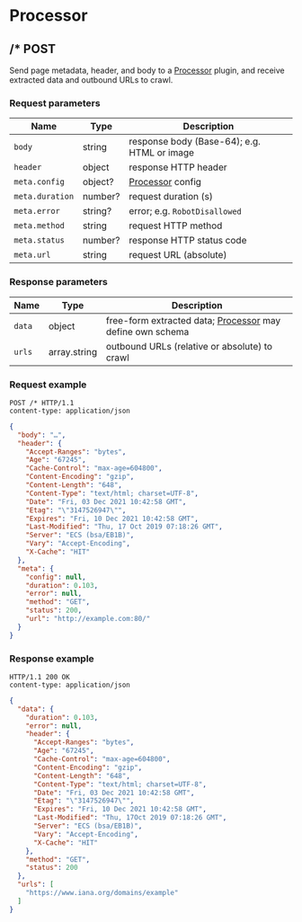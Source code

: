 # Processor


## /* POST

Send page metadata, header, and body to a [Processor](../Endpoints/Processor.md) plugin, and receive extracted data and outbound URLs to crawl.

### Request parameters

| Name            | Type    | Description                                   |
|-----------------|---------|-----------------------------------------------|
| `body`          | string  | response body (Base-64); e.g. HTML or image   |
| `header`        | object  | response HTTP header                          |
| `meta.config`   | object? | [Processor](../Endpoints/Processor.md) config |
| `meta.duration` | number? | request duration (s)                          |
| `meta.error`    | string? | error; e.g. `RobotDisallowed`                 |
| `meta.method`   | string  | request HTTP method                           |
| `meta.status`   | number? | response HTTP status code                     |
| `meta.url`      | string  | request URL (absolute)                        |

### Response parameters

| Name   | Type         | Description                                                                            |
|--------|--------------|----------------------------------------------------------------------------------------|
| `data` | object       | free-form extracted data; [Processor](../Endpoints/Processor.md) may define own schema |
| `urls` | array.string | outbound URLs (relative or absolute) to crawl                                          |

### Request example

```http
POST /* HTTP/1.1
content-type: application/json
```

```json
{
  "body": "…",
  "header": {
    "Accept-Ranges": "bytes",
    "Age": "67245",
    "Cache-Control": "max-age=604800",
    "Content-Encoding": "gzip",
    "Content-Length": "648",
    "Content-Type": "text/html; charset=UTF-8",
    "Date": "Fri, 03 Dec 2021 10:42:58 GMT",
    "Etag": "\"3147526947\"",
    "Expires": "Fri, 10 Dec 2021 10:42:58 GMT",
    "Last-Modified": "Thu, 17 Oct 2019 07:18:26 GMT",
    "Server": "ECS (bsa/EB1B)",
    "Vary": "Accept-Encoding",
    "X-Cache": "HIT"
  },
  "meta": {
    "config": null,
    "duration": 0.103,
    "error": null,
    "method": "GET",
    "status": 200,
    "url": "http://example.com:80/"
  }
}
```

### Response example

```http
HTTP/1.1 200 OK
content-type: application/json
```

```json
{
  "data": {
    "duration": 0.103,
    "error": null,
    "header": {
      "Accept-Ranges": "bytes",
      "Age": "67245",
      "Cache-Control": "max-age=604800",
      "Content-Encoding": "gzip",
      "Content-Length": "648",
      "Content-Type": "text/html; charset=UTF-8",
      "Date": "Fri, 03 Dec 2021 10:42:58 GMT",
      "Etag": "\"3147526947\"",
      "Expires": "Fri, 10 Dec 2021 10:42:58 GMT",
      "Last-Modified": "Thu, 17Oct 2019 07:18:26 GMT",
      "Server": "ECS (bsa/EB1B)",
      "Vary": "Accept-Encoding",
      "X-Cache": "HIT"
    },
    "method": "GET",
    "status": 200
  },
  "urls": [
    "https://www.iana.org/domains/example"
  ]
}
```
